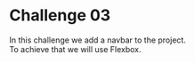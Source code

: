 # Challenge 03

In this challenge we add a navbar to the project.\
To achieve that we will use Flexbox.
